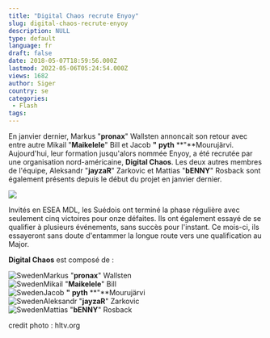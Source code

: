 ```yaml
---
title: "Digital Chaos recrute Enyoy"
slug: digital-chaos-recrute-enyoy
description: NULL
type: default
language: fr
draft: false
date: 2018-05-07T18:59:56.000Z
lastmod: 2022-05-06T05:24:54.000Z
views: 1682
author: Siger
country: se
categories:
 - Flash
tags:
---
```

En janvier dernier, Markus "**pronax**" Wallsten annoncait son retour avec entre autre Mikail "**Maikelele**" Bill et Jacob **"** **pyth** **"**Mourujärvi. Aujourd'hui, leur formation jusqu'alors nommée Enyoy, a été recrutée par une organisation nord-américaine, **Digital Chaos**. Les deux autres membres de l'équipe, Aleksandr "**jayzaR**" Zarkovic et Mattias "**bENNY**" Rosback sont également présents depuis le début du projet en janvier dernier.

![](https://flickshot-ue.s3.eu-west-2.amazonaws.com/flickshot/article/59c4f81767c05/images/qOsJFYMq8FhlSTB052JDX3s6GFT6wYft5sv78ZRt.jpeg)

Invités en ESEA MDL, les Suédois ont terminé la phase régulière avec seulement cinq victoires pour onze défaites. Ils ont également essayé de se qualifier à plusieurs événements, sans succès pour l'instant. Ce mois-ci, ils essayeront sans doute d'entammer la longue route vers une qualification au Major.

**Digital Chaos** est composé de :

![Sweden](/images/countries/se.svg)⁠Markus "**pronax**" Wallsten  
![Sweden](/images/countries/se.svg)⁠Mikail "**Maikelele**" Bill  
![Sweden](/images/countries/se.svg)⁠Jacob **"** **pyth** **"**Mourujärvi  
![Sweden](/images/countries/se.svg)⁠Aleksandr "**jayzaR**" Zarkovic  
![Sweden](/images/countries/se.svg)⁠Mattias "**bENNY**" Rosback

credit photo : hltv.org
